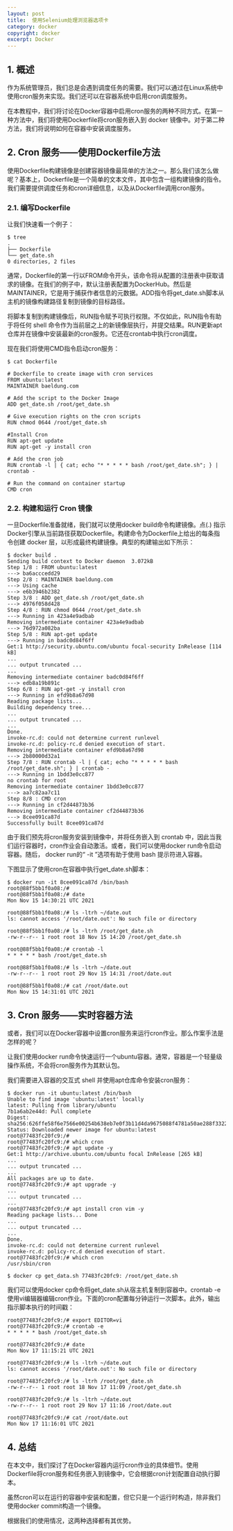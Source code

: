 ```yaml
---
layout: post
title:  使用Selenium处理浏览器选项卡
category: docker
copyright: docker
excerpt: Docker
---
```


## 1. 概述

作为系统管理员，我们总是会遇到调度任务的需要。我们可以通过在Linux系统中使用cron服务来实现。我们还可以在容器系统中启用cron调度服务。

在本教程中，我们将讨论在Docker容器中启用cron服务的两种不同方式。在第一种方法中，我们将使用Dockerfile将cron服务嵌入到 docker 镜像中。对于第二种方法，我们将说明如何在容器中安装调度服务。

## 2. Cron 服务——使用Dockerfile方法

使用Dockerfile构建镜像是创建容器镜像最简单的方法之一。那么我们该怎么做呢？基本上，Dockerfile是一个简单的文本文件，其中包含一组构建镜像的指令。我们需要提供调度任务和cron详细信息，以及从Dockerfile调用cron服务。

### 2.1. 编写Dockerfile

让我们快速看一个例子：

```plaintext
$ tree
.
├── Dockerfile
└── get_date.sh
0 directories, 2 files

```

通常，Dockerfile的第一行以FROM命令开头，该命令将从配置的注册表中获取请求的镜像。在我们的例子中，默认注册表配置为DockerHub。然后是MAINTAINER，它是用于捕获作者信息的元数据。ADD指令将get_date.sh脚本从主机的镜像构建路径复制到镜像的目标路径。

将脚本复制到构建镜像后，RUN指令赋予可执行权限。不仅如此，RUN指令有助于将任何 shell 命令作为当前层之上的新镜像层执行，并提交结果。RUN更新apt仓库并在镜像中安装最新的cron服务。它还在crontab中执行cron调度。

现在我们将使用CMD指令启动cron服务：

```plaintext
$ cat Dockerfile

# Dockerfile to create image with cron services
FROM ubuntu:latest
MAINTAINER baeldung.com

# Add the script to the Docker Image
ADD get_date.sh /root/get_date.sh

# Give execution rights on the cron scripts
RUN chmod 0644 /root/get_date.sh

#Install Cron
RUN apt-get update
RUN apt-get -y install cron

# Add the cron job
RUN crontab -l | { cat; echo "* * * * * bash /root/get_date.sh"; } | crontab -

# Run the command on container startup
CMD cron

```

### 2.2. 构建和运行 Cron 镜像

一旦Dockerfile准备就绪，我们就可以使用docker build命令构建镜像。点(.) 指示Docker引擎从当前路径获取Dockerfile。构建命令为Dockerfile上给出的每条指令创建 docker 层，以形成最终构建镜像。典型的构建输出如下所示：

```plaintext
$ docker build .
Sending build context to Docker daemon  3.072kB
Step 1/8 : FROM ubuntu:latest
---> ba6acccedd29
Step 2/8 : MAINTAINER baeldung.com
---> Using cache
---> e6b3946b2382
Step 3/8 : ADD get_date.sh /root/get_date.sh
---> 4976f058d428
Step 4/8 : RUN chmod 0644 /root/get_date.sh
---> Running in 423a4e9adbab
Removing intermediate container 423a4e9adbab
---> 76d972a082ba
Step 5/8 : RUN apt-get update
---> Running in badc0d84f6ff
Get:1 http://security.ubuntu.com/ubuntu focal-security InRelease [114 kB]
...
... output truncated ...
...
Removing intermediate container badc0d84f6ff
---> edb8a19b891c
Step 6/8 : RUN apt-get -y install cron
---> Running in efd9b8a67d98
Reading package lists...
Building dependency tree...
...
... output truncated ...
...
Done.
invoke-rc.d: could not determine current runlevel
invoke-rc.d: policy-rc.d denied execution of start.
Removing intermediate container efd9b8a67d98
---> 2b80000d32a1
Step 7/8 : RUN crontab -l | { cat; echo "* * * * * bash /root/get_date.sh"; } | crontab -
---> Running in 1bdd3e0cc877
no crontab for root
Removing intermediate container 1bdd3e0cc877
---> aa7c82aa7c11
Step 8/8 : CMD cron
---> Running in cf2d44873b36
Removing intermediate container cf2d44873b36
---> 8cee091ca87d
Successfully built 8cee091ca87d

```

由于我们预先将cron服务安装到镜像中，并将任务嵌入到 crontab 中，因此当我们运行容器时，cron作业会自动激活。或者，我们可以使用docker run命令启动容器。随后， docker run的“ -it ”选项有助于使用 bash 提示符进入容器。

下图显示了使用cron在容器中执行get_date.sh脚本：

```plaintext
$ docker run -it 8cee091ca87d /bin/bash
root@88f5bb1f0a08:/#
root@88f5bb1f0a08:/# date
Mon Nov 15 14:30:21 UTC 2021

root@88f5bb1f0a08:/# ls -ltrh ~/date.out
ls: cannot access '/root/date.out': No such file or directory

root@88f5bb1f0a08:/# ls -ltrh /root/get_date.sh
-rw-r--r-- 1 root root 18 Nov 15 14:20 /root/get_date.sh

root@88f5bb1f0a08:/# crontab -l
* * * * * bash /root/get_date.sh

root@88f5bb1f0a08:/# ls -ltrh ~/date.out
-rw-r--r-- 1 root root 29 Nov 15 14:31 /root/date.out

root@88f5bb1f0a08:/# cat /root/date.out
Mon Nov 15 14:31:01 UTC 2021

```

## 3. Cron 服务——实时容器方法

或者，我们可以在Docker容器中设置cron服务来运行cron作业。那么作案手法是怎样的呢？

让我们使用docker run命令快速运行一个ubuntu容器。通常，容器是一个轻量级操作系统，不会将cron服务作为其默认包。

我们需要进入容器的交互式 shell 并使用apt仓库命令安装cron服务：

```plaintext
$ docker run -it ubuntu:latest /bin/bash
Unable to find image 'ubuntu:latest' locally
latest: Pulling from library/ubuntu
7b1a6ab2e44d: Pull complete
Digest: sha256:626ffe58f6e7566e00254b638eb7e0f3b11d4da9675088f4781a50ae288f3322
Status: Downloaded newer image for ubuntu:latest
root@77483fc20fc9:/#
root@77483fc20fc9:/# which cron
root@77483fc20fc9:/# apt update -y
Get:1 http://archive.ubuntu.com/ubuntu focal InRelease [265 kB]
...
... output truncated ...
...
All packages are up to date.
root@77483fc20fc9:/# apt upgrade -y
... 
... output truncated ...
...
root@77483fc20fc9:/# apt install cron vim -y
Reading package lists... Done
...
... output truncated ...
...
Done.
invoke-rc.d: could not determine current runlevel
invoke-rc.d: policy-rc.d denied execution of start.
root@77483fc20fc9:/# which cron
/usr/sbin/cron

$ docker cp get_data.sh 77483fc20fc9: /root/get_date.sh

```

我们可以使用docker cp命令将get_date.sh从宿主机复制到容器中。crontab -e使用vi编辑器编辑cron作业。下面的cron配置每分钟运行一次脚本。此外，输出指示脚本执行的时间戳：

```plaintext
root@77483fc20fc9:/# export EDITOR=vi
root@77483fc20fc9:/# crontab -e
* * * * * bash /root/get_date.sh

root@77483fc20fc9:/# date
Mon Nov 17 11:15:21 UTC 2021

root@77483fc20fc9:/# ls -ltrh ~/date.out
ls: cannot access '/root/date.out': No such file or directory

root@77483fc20fc9:/# ls -ltrh /root/get_date.sh
-rw-r--r-- 1 root root 18 Nov 17 11:09 /root/get_date.sh

root@77483fc20fc9:/# ls -ltrh ~/date.out
-rw-r--r-- 1 root root 29 Nov 17 11:16 /root/date.out

root@77483fc20fc9:/# cat /root/date.out
Mon Nov 17 11:16:01 UTC 2021

```

## 4. 总结

在本文中，我们探讨了在Docker容器内运行cron作业的具体细节。使用Dockerfile将cron服务和任务嵌入到镜像中，它会根据cron计划配置自动执行脚本。

虽然cron可以在运行的容器中安装和配置，但它只是一个运行时构造，除非我们使用docker commit构造一个镜像。

根据我们的使用情况，这两种选择都有其优势。
